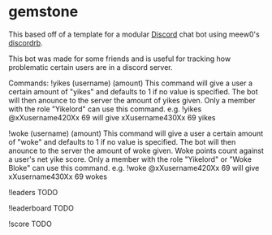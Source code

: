 # gemstone

This based off of a template for a modular [Discord](https://discordapp.com/) chat bot using meew0's [discordrb](https://github.com/meew0/discordrb).

This bot was made for some friends and is useful for tracking how problematic certain users are in a discord server.

Commands:
!yikes (username) (amount)
  This command will give a user a certain amount of "yikes" and defaults to 1 if no value is specified. The bot will then anounce to the server the amount of yikes given. Only a member with the role "Yikelord" can use this command.
  e.g. !yikes @xXusername420Xx 69 will give xXusername430Xx 69 yikes

!woke (username) (amount)
  This command will give a user a certain amount of "woke" and defaults to 1 if no value is specified. The bot will then anounce to the server the amount of woke given. Woke points count against a user's net yike score. Only a member with the role "Yikelord" or "Woke Bloke" can use this command.
  e.g. !woke @xXusername420Xx 69 will give xXusername430Xx 69 wokes

!leaders
  TODO

!leaderboard
  TODO

!score
  TODO